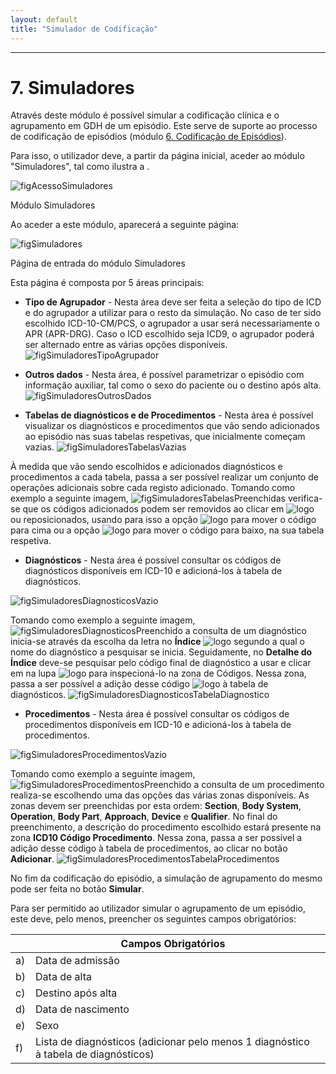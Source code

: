 ```yaml
---
layout: default
title: "Simulador de Codificação"
---
```



---

# 7. Simuladores
<div id="simulador"></div>

Através deste módulo é possível simular a codificação clínica e o agrupamento em GDH de um episódio. 
Este serve de suporte ao processo de codificação de episódios (módulo [6. Codificação de Episódios](#codificao-de-episdios)).

Para isso, o utilizador deve, a partir da página inicial, aceder ao módulo "Simuladores", tal como ilustra a [](#figAcessoSimuladores).

![figAcessoSimuladores](img/pages/7_1.jpg)

<p class="caption" id="figAcessoSimuladores">Módulo Simuladores</p>

Ao aceder a este módulo, aparecerá a seguinte página:

![figSimuladores](img/pages/7_2.jpg)

<p class="caption" id="figSimuladores">Página de entrada do módulo Simuladores</p>

Esta página é composta por 5 áreas principais:

* **Tipo de Agrupador** - Nesta área deve ser feita a seleção do tipo de ICD e do agrupador a utilizar para o resto da simulação. No caso de ter sido escolhido ICD-10-CM/PCS, o agrupador a usar será necessariamente o APR (APR-DRG). Caso o ICD escolhido seja ICD9, o agrupador poderá ser alternado entre as várias opções disponíveis.
![figSimuladoresTipoAgrupador](img/pages/7_3.jpg)

* **Outros dados** - Nesta área, é possível parametrizar o episódio com informação auxiliar, tal como o sexo do paciente ou o destino após alta.
![figSimuladoresOutrosDados](img/pages/7_4.jpg)

* **Tabelas de diagnósticos e de Procedimentos** - Nesta área é possível visualizar os diagnósticos e procedimentos que vão sendo adicionados ao episódio nas suas tabelas respetivas, que inicialmente começam vazias.
![figSimuladoresTabelasVazias](img/pages/7_5.jpg)

À medida que vão sendo escolhidos e adicionados diagnósticos e procedimentos a cada tabela, passa a ser possível realizar um conjunto de operações adicionais sobre cada registo adicionado. Tomando como exemplo a seguinte imagem,
![figSimuladoresTabelasPreenchidas](img/pages/7_6.jpg)
verifica-se que os códigos adicionados podem ser removidos ao clicar em ![logo](img/remover.jpg) ou reposicionados, usando para isso a opção ![logo](img/subir.jpg) para mover o código para cima ou a opção ![logo](img/descer.jpg) para mover o código para baixo, na sua tabela respetiva.

* **Diagnósticos** - Nesta área é possível consultar os códigos de diagnósticos disponíveis em ICD-10 e adicioná-los à tabela de diagnósticos.

![figSimuladoresDiagnosticosVazio](img/pages/7_7.jpg)

Tomando como exemplo a seguinte imagem,
![figSimuladoresDiagnosticosPreenchido](img/pages/7_8.jpg)
a consulta de um diagnóstico inicia-se através da escolha da letra no **Índice** ![logo](img/step1.jpg) segundo a qual o nome do diagnóstico a pesquisar se inicia.
Seguidamente, no **Detalhe do Índice** deve-se pesquisar pelo código final de diagnóstico a usar e clicar em na lupa ![logo](img/step2.jpg) para inspecioná-lo na zona de Códigos.
Nessa zona, passa a ser possível a adição desse código ![logo](img/step3.jpg) à tabela de diagnósticos.
![figSimuladoresDiagnosticosTabelaDiagnostico](img/pages/7_9.jpg)

* **Procedimentos** - Nesta área é possível consultar os códigos de procedimentos disponíveis em ICD-10 e adicioná-los à tabela de procedimentos. 

![figSimuladoresProcedimentosVazio](img/pages/7_10.jpg)

Tomando como exemplo a seguinte imagem,
![figSimuladoresProcedimentosPreenchido](img/pages/7_11.jpg)
a consulta de um procedimento realiza-se escolhendo uma das opções das várias zonas disponíveis. As zonas devem ser preenchidas por esta ordem: **Section**, **Body System**, **Operation**, **Body Part**, **Approach**, **Device** e **Qualifier**.
No final do preenchimento, a descrição do procedimento escolhido estará presente na zona **ICD10 Código Procedimento**.
Nessa zona, passa a ser possível a adição desse código à tabela de procedimentos, ao clicar no botão **Adicionar**.
![figSimuladoresProcedimentosTabelaProcedimentos](img/pages/7_12.jpg)


No fim da codificação do episódio, a simulação de agrupamento do mesmo pode ser feita no botão **Simular**.

Para ser permitido ao utilizador simular o agrupamento de um episódio, este deve, pelo menos, preencher os seguintes campos obrigatórios:

|    |  Campos Obrigatórios [](#figSimuladoresAgrupamento)															| 		|    
|----|--------------------------------------------------------------------------------------------------------------|-------|
| a) |  Data de admissão                																			|		|
| b) |  Data de alta                	  																			|		|
| c) |  Destino após alta				  																			|		|
| d) |  Data de nascimento                																			| 		|
| e) |  Sexo																										|		|
| f) |  Lista de diagnósticos (adicionar pelo menos 1 diagnóstico à tabela de diagnósticos)							|		|

